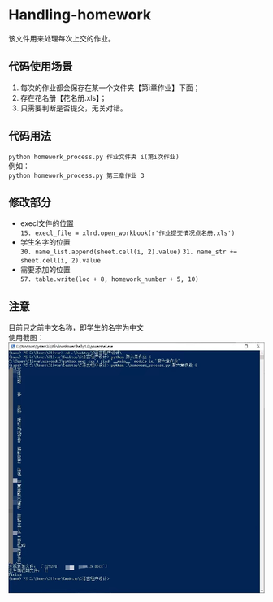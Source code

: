 # Handling-homework
该文件用来处理每次上交的作业。

## 代码使用场景
1. 每次的作业都会保存在某一个文件夹【第i章作业】下面；
2. 存在花名册【花名册.xls】；
3. 只需要判断是否提交，无关对错。

## 代码用法
`python homework_process.py 作业文件夹 i(第i次作业)`  
例如：  
`python homework_process.py 第三章作业 3`

## 修改部分
* execl文件的位置  
`15. execl_file = xlrd.open_workbook(r'作业提交情况点名册.xls')`  
* 学生名字的位置  
`30. name_list.append(sheet.cell(i, 2).value)`
`31. name_str += sheet.cell(i, 2).value`  
* 需要添加的位置  
`57. table.write(loc + 8, homework_number + 5, 10)`

## 注意
目前只之前中文名称，即学生的名字为中文  
使用截图：  
![Image text](https://github.com/NiceBlooming/Handling-homework/blob/df0166a9a5476d743bf73aeac15a96e7b84f9d0c/%E8%BF%90%E8%A1%8C%E6%88%AA%E5%9B%BE.jpg)
